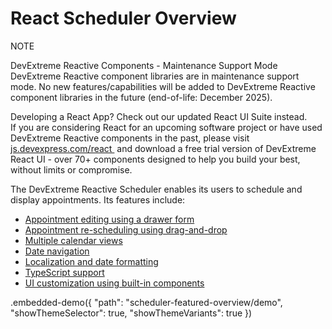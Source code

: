 # React Scheduler Overview

<div class="alert-note">
      <div>
      <div class="note-start">NOTE</div>
          <p>
            <div class="part-title">DevExtreme Reactive Components - Maintenance Support Mode</div>
            DevExtreme Reactive component libraries are in maintenance support mode.
            No new features/capabilities will be added to DevExtreme Reactive component
            libraries in the future (end-of-life: December 2025).
          </p>
          <p>
            <div class="part-title">Developing a React App? Check out our updated React UI Suite instead.</div>
            If you are considering React for an upcoming software project or
            have used DevExtreme Reactive components in the past, please visit&nbsp;
            <a
              href="https://js.devexpress.com/react/"
              target="_blank"
              rel="noopener noreferrer"
            >
              js.devexpress.com/react
            </a>
            &nbsp;and download a free trial version of DevExtreme React UI - over 70+ components
            designed to help you build your best, without limits or compromise.
          </p>
      </div>
    </div>

The DevExtreme Reactive Scheduler enables its users to schedule and display appointments. Its features include:

- [Appointment editing using a drawer form](../../docs/guides/editing.md)
- [Appointment re-scheduling using drag-and-drop](../../docs/guides/editing.md#drag-and-drop-editing)
- [Multiple calendar views](../../docs/guides/views.md)
- [Date navigation](../../docs/guides/date-navigation.md)
- [Localization and date formatting](../../docs/guides/localization.md)
- [TypeScript support](../../docs/guides/typescript.md)
- [UI customization using built-in components](../../docs/guides/fundamentals.md#customize-the-appearance)

.embedded-demo({ "path": "scheduler-featured-overview/demo", "showThemeSelector": true, "showThemeVariants": true })
